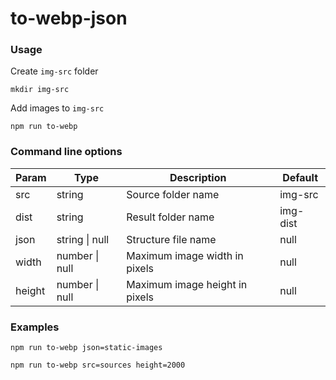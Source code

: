 # to-webp-json
### Usage
Create ```img-src``` folder
```shell
mkdir img-src
```
Add images to ```img-src```
```shell
npm run to-webp
```
### Command line options
| Param  | Type           | Description                    | Default  |
|--------|----------------|--------------------------------|----------|
| src    | string         | Source folder name             | img-src  |
| dist   | string         | Result folder name             | img-dist |
| json   | string \| null | Structure file name            | null     |
| width  | number \| null | Maximum image width in pixels  | null     |
| height | number \| null | Maximum image height in pixels | null     |
### Examples
```shell
npm run to-webp json=static-images
```
```shell
npm run to-webp src=sources height=2000
```
